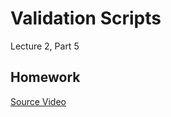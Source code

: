 # Validation Scripts

Lecture 2, Part 5

## Homework

[Source
Video](https://www.youtube.com/watch?v=_r-EpXzQGKo&list=PLNEK_Ejlx3x0mhPmOjPSHZPtTFpfJo3Nd&index=5)

